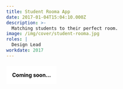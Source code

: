 ```yaml
---
title: Student Rooma App
date: 2017-01-04T15:04:10.000Z
description: >-
  Matching students to their perfect room.
image: /img/cover/student-rooma.jpg
roles: |
  Design Lead
workdate: 2017
---
```

#### <div style="background: white; padding: 16px; color: black; display: inline-block;">Coming soon...</div>